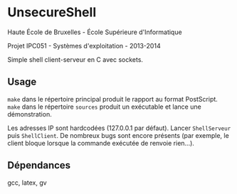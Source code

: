 UnsecureShell
=============

Haute École de Bruxelles - École Supérieure d'Informatique

Projet IPC051 - Systèmes d'exploitation - 2013-2014

Simple shell client-serveur en C avec sockets.

Usage
-----
`make` dans le répertoire principal produit le rapport au format PostScript.
`make` dans le répertoire `sources` produit un exécutable et lance une
démonstration.

Les adresses IP sont hardcodées (127.0.0.1 par défaut). Lancer `ShellServeur`
puis `ShellClient`. De nombreux bugs sont encore présents (par exemple, le
client bloque lorsque la commande exécutée de renvoie rien...).

Dépendances
-----------
gcc, latex, gv
